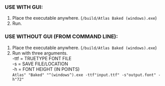 ### USE WITH GUI:
1. Place the executable anywhere. (```/build/Atlas Baked (windows).exe```) <br/>
2. Run. <br/>
### USE WITHOUT GUI (FROM COMMAND LINE):
1. Place the executable anywhere. (```/build/Atlas Baked (windows).exe```) <br/>
2. Run with three arguments. <br/>
-ttf = TRUETYPE FONT FILE <br/>
-s = SAVE FILE/LOCATION <br/>
-h = FONT HEIGHT (IN POINTS) <br/>
```Atlas" "Baked" "^(windows^).exe -ttf"input.ttf" -s"output.font" -h"72"```

